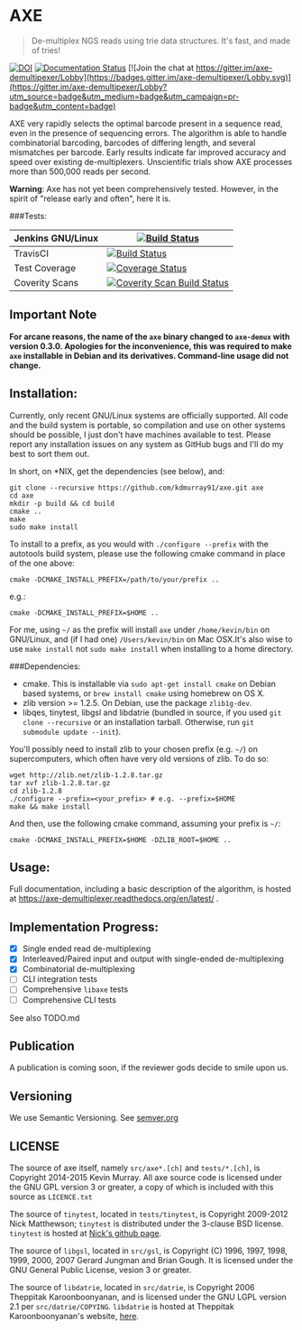 AXE
===

> De-multiplex NGS reads using trie data structures. It's fast, and made of tries!

[![DOI](https://zenodo.org/badge/6357/kdmurray91/axe.png)](https://zenodo.org/record/12278)
[![Documentation Status](https://readthedocs.org/projects/axe-demultiplexer/badge/?version=latest)](https://readthedocs.org/projects/axe-demultiplexer/?badge=latest)
[![Join the chat at https://gitter.im/axe-demultipexer/Lobby](https://badges.gitter.im/axe-demultipexer/Lobby.svg)](https://gitter.im/axe-demultipexer/Lobby?utm_source=badge&utm_medium=badge&utm_campaign=pr-badge&utm_content=badge)


AXE very rapidly selects the optimal barcode present in a sequence read, even
in the presence of sequencing errors. The algorithm is able to handle
combinatorial barcoding, barcodes of differing length, and several mismatches
per barcode. Early results indicate far improved accuracy and speed over
existing de-multiplexers. Unscientific trials show AXE processes more than
500,000 reads per second.

**Warning**: Axe has not yet been comprehensively tested. However, in the
spirit of "release early and often", here it is.

###Tests:

| Jenkins GNU/Linux | [![Build Status](http://biojenkins.anu.edu.au/job/axe/badge/icon)](http://biojenkins.anu.edu.au/job/axe/) |
| ----------------- | --- |
| TravisCI          | [![Build Status](https://travis-ci.org/kdmurray91/axe.svg?branch=master)](https://travis-ci.org/kdmurray91/axe) |
| Test Coverage     | [![Coverage Status](https://img.shields.io/coveralls/kdmurray91/axe.svg)](https://coveralls.io/r/kdmurray91/axe?branch=master) |
| Coverity Scans    | [![Coverity Scan Build Status](https://scan.coverity.com/projects/2666/badge.svg)](https://scan.coverity.com/projects/2666) |

Important Note
--------------

**For arcane reasons, the name of the ``axe`` binary changed to ``axe-demux``
with version 0.3.0. Apologies for the inconvenience, this was required to
make ``axe`` installable in Debian and its derivatives. Command-line usage
did not change.**

Installation:
-------------

Currently, only recent GNU/Linux systems are officially supported. All code and
the build system is portable, so compilation and use on other systems should be
possible, I just don't have machines available to test. Please report any
installation issues on any system as GitHub bugs and I'll do my best to sort
them out.

In short, on *NIX, get the dependencies (see below), and:

    git clone --recursive https://github.com/kdmurray91/axe.git axe
    cd axe
    mkdir -p build && cd build
    cmake ..
    make
    sudo make install

To install to a prefix, as you would with `./configure --prefix` with the
autotools build system, please use the following cmake command in place of the
one above:

    cmake -DCMAKE_INSTALL_PREFIX=/path/to/your/prefix ..

e.g.:

    cmake -DCMAKE_INSTALL_PREFIX=$HOME ..

For me, using `~/` as the prefix will install `axe` under `/home/kevin/bin` on
GNU/Linux, and (if I had one) `/Users/kevin/bin` on Mac OSX.It's also wise to
use `make install` not `sudo make install` when installing to a home directory.

###Dependencies:

- cmake. This is installable via `sudo apt-get install cmake` on Debian based
  systems, or `brew install cmake` using homebrew on OS X.
- zlib version >= 1.2.5. On Debian, use the package `zlib1g-dev`.
- libqes, tinytest, libgsl and libdatrie (bundled in source, if you used
  `git clone --recursive` or an installation tarball. Otherwise, run
  `git submodule update --init`).

You'll possibly need to install zlib to your chosen prefix (e.g. `~/`) on
supercomputers, which often have very old versions of zlib. To do so:

    wget http://zlib.net/zlib-1.2.8.tar.gz
    tar xvf zlib-1.2.8.tar.gz
    cd zlib-1.2.8
    ./configure --prefix=<your_prefix> # e.g. --prefix=$HOME
    make && make install

And then, use the following cmake command, assuming your prefix is `~/`:

    cmake -DCMAKE_INSTALL_PREFIX=$HOME -DZLIB_ROOT=$HOME ..


Usage:
------

Full documentation, including a basic description of the algorithm, is hosted
at https://axe-demultiplexer.readthedocs.org/en/latest/ .


Implementation Progress:
------------------------

 - [x] Single ended read de-multiplexing
 - [x] Interleaved/Paired input and output with single-ended de-multiplexing
 - [x] Combinatorial de-multiplexing
 - [ ] CLI integration tests
 - [ ] Comprehensive `libaxe` tests
 - [ ] Comprehensive CLI tests

See also TODO.md


Publication
-----------

A publication is coming soon, if the reviewer gods decide to smile upon us.

Versioning
----------

We use Semantic Versioning. See [semver.org](http://semver.org)

LICENSE
-------

The source of axe itself, namely `src/axe*.[ch]` and `tests/*.[ch]`, is
Copyright 2014-2015 Kevin Murray. All axe source code is licensed under the GNU
GPL version 3 or greater, a copy of which is included with this source as
`LICENCE.txt`

The source of `tinytest`, located in `tests/tinytest`, is Copyright 2009-2012
Nick Matthewson; `tinytest` is distributed under the 3-clause BSD license.
`tinytest` is hosted at [Nick's github page](https://github.com/nmathewson/tinytest).

The source of `libgsl`, located in `src/gsl`, is Copyright (C) 1996, 1997,
1998, 1999, 2000, 2007 Gerard Jungman and Brian Gough. It is licensed under the
GNU General Public License, vesion 3 or greater.

The source of `libdatrie`, located in `src/datrie`, is Copyright 2006 Theppitak
Karoonboonyanan, and is licensed under the GNU LGPL version 2.1 per
`src/datrie/COPYING`. `libdatrie` is hosted at Theppitak Karoonboonyanan's
website, [here](http://linux.thai.net/~thep/datrie/datrie.html).
